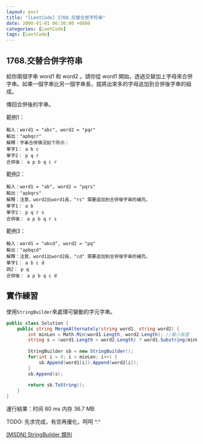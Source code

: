 ```yaml
---
layout: post
title: "[LeetCode] 1768.交替合併字符串"
date: 2000-01-01 06:30:00 +0800
categories: [LeetCode]
tags: [LeetCode]
---
```


## 1768.交替合併字符串

給你兩個字串 word1 和 word2 。請你從 word1 開始，透過交替加上字母來合併字串。如果一個字串比另一個字串長，就將出來多的字母追加到合併後字串的組成。		

傳回合併後的字串。	

範例1：

```
輸入：word1 = "abc", word2 = "pqr"
輸出："apbqcr"
解釋：字串合併情況如下所示：
單字1： a b c
單字2： p q r
合併後： a p b q c r
```

範例2：

```
輸入：word1 = "ab", word2 = "pqrs"
輸出："apbqrs"
解釋：注意，word2比word1長，"rs" 需要追加到合併後字串的補充。
單字1： a b
單字2： p q r s
合併後： a p b q r s
```

範例3：

```
輸入：word1 = "abcd", word2 = "pq"
輸出："apbqcd"
解釋：注意，word1比word2長，"cd" 需要追加到合併後字串的補充。
單字1： a b c d
詞2： p q
合併後： a p b q c d
```

## 實作練習

使用`StringBuilder`來處理可變動的字元字串。

```c#
public class Solution {
    public string MergeAlternately(string word1, string word2) {
        int minLen = Math.Min(word1.Length, word2.Length); //最小長度
		string s = (word1.Length > word2.Length) ? word1.Substring(minLen): word2.Substring(minLen); //剩餘字串
		
		StringBuilder sb = new StringBuilder();
		for(int i = 0; i < minLen; i++) {
			sb.Append(word1[i]).Append(word2[i]);
		}
		sb.Append(s);
        
        return sb.ToString();
    }
}
```

運行結果：时间 80 ms 内存 36.7 MB

TODO: 先求完成，有空再優化，呵呵 ^.^


[[MSDN] StringBuilder 類別](https://learn.microsoft.com/zh-tw/dotnet/api/system.text.stringbuilder?view=net-8.0)